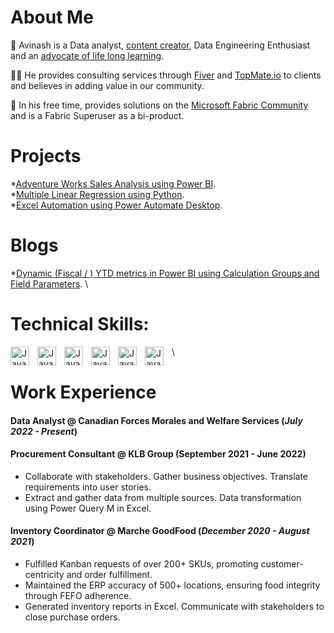 
# About Me

🎯 Avinash is a Data analyst, [content creator](https://www.youtube.com/@Empower_Data), Data Engineering Enthusiast and an [advocate of life long learning](./Personal-Development.html). 

🏄‍♂️ He provides consulting services through [Fiver](https://www.fiverr.com/avinashdudani/create-power-bi-dashboards-or-custom-excel-spreadsheets) and [TopMate.io](https://topmate.io/avinash_dudani) to clients and believes in adding value in our community.

💬 In his free time, provides solutions on the [Microsoft Fabric Community](https://community.powerbi.com/t5/user/viewprofilepage/user-id/491338) and is a Fabric Superuser as a bi-product.

# Projects
*[Adventure Works Sales Analysis using Power BI](./Sales-Analysis-Project.html).
\
*[Multiple Linear Regression using Python](./Multiple-Linear-Regression.html).
\
*[Excel Automation using Power Automate Desktop](./another-page3.html).


# Blogs
*[Dynamic (Fiscal / ) YTD metrics in Power BI using Calculation Groups and Field Parameters](./Dynamic-(F)YTD-measures-with-Calculation-Groups-and-Field-Parameters.html).
\

# Technical Skills:
<img align="left" alt ="Java" width="30px" style="padding-right:10px;" src="https://upload.wikimedia.org/wikipedia/commons/thumb/c/cf/New_Power_BI_Logo.svg/600px-New_Power_BI_Logo.svg.png?20210102182532">
<img align="left" alt ="Java" width="30px" style="padding-right:10px;" src="https://upload.wikimedia.org/wikipedia/commons/b/b9/DAX_logo.svg">
<img align="left" alt ="Java" width="30px" style="padding-right:10px;" src="https://www.myonlinetraininghub.com/wp-content/uploads/2016/02/power_query_thumb.png">
<img align="left" alt ="Java" width="30px" style="padding-right:10px;" src="https://cdn.jsdelivr.net/gh/devicons/devicon/icons/python/python-original.svg">
<img align="left" alt ="Java" width="30px" style="padding-right:10px;" src="https://cdn.jsdelivr.net/gh/devicons/devicon/icons/azure/azure-original.svg">
<img align="left" alt ="Java" width="30px" style="padding-right:10px;" src="https://cdn.jsdelivr.net/gh/devicons/devicon/icons/postgresql/postgresql-original.svg">

\

# Work Experience

#### **Data Analyst @ Canadian Forces Morales and Welfare Services (_July 2022 - Present_)** 


#### **Procurement Consultant @ KLB Group (September 2021 - June 2022)** 

* Collaborate with stakeholders. Gather business objectives. Translate requirements into user stories. 
* Extract and gather data from multiple sources. Data transformation using Power Query M in Excel.  

#### **Inventory Coordinator @ Marche GoodFood (_December 2020 - August 2021_)** 

*  Fulfilled Kanban requests of over 200+ SKUs, promoting customer-centricity and order fulfillment. 
* Maintained the ERP accuracy of 500+ locations, ensuring food integrity through FEFO adherence. 
* Generated inventory reports in Excel. Communicate with stakeholders to close purchase orders. 



